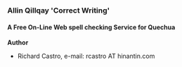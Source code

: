 ### Allin Qillqay 'Correct Writing'
#### A Free On-Line Web spell checking Service for Quechua

**Author**

  * Richard Castro, e-mail: rcastro AT hinantin.com



